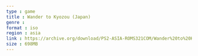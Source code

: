 ```yaml
---
type : game
title : Wander to Kyozou (Japan)
genre : 
format : iso
region : asia
link : https://archive.org/download/PS2-ASIA-ROMS321COM/Wander%20to%20Kyozou%20%28Japan%29.7z
size : 698MB
---
```

